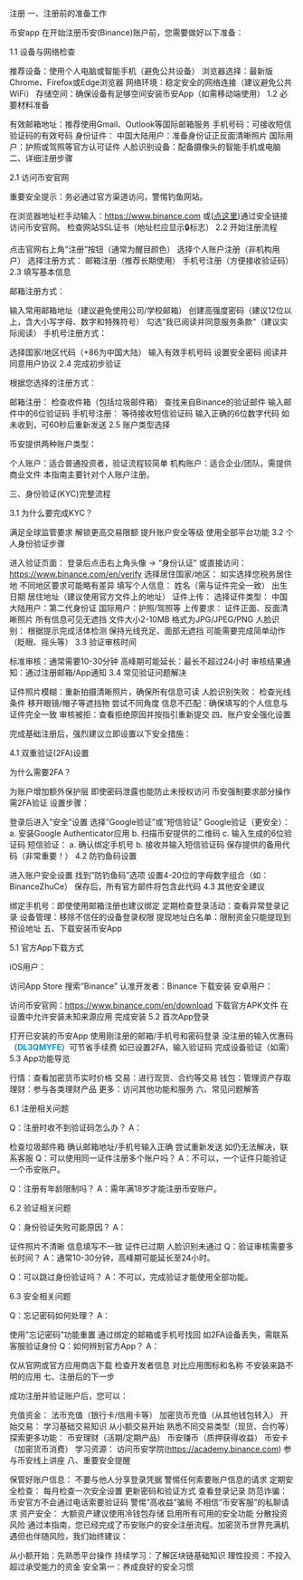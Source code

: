 注册
一、注册前的准备工作

币安app
在开始注册币安(Binance)账户前，您需要做好以下准备：

1.1 设备与网络检查

推荐设备：使用个人电脑或智能手机（避免公共设备）
浏览器选择：最新版Chrome、Firefox或Edge浏览器
网络环境：稳定安全的网络连接（建议避免公共WiFi）
存储空间：确保设备有足够空间安装币安App（如需移动端使用）
1.2 必要材料准备

有效邮箱地址：推荐使用Gmail、Outlook等国际邮箱服务
手机号码：可接收短信验证码的有效号码
身份证件：
中国大陆用户：准备身份证正反面清晰照片
国际用户：护照或驾照等官方认可证件
人脸识别设备：配备摄像头的智能手机或电脑
二、详细注册步骤

2.1 访问币安官网

重要安全提示：务必通过官方渠道访问，警惕钓鱼网站。

在浏览器地址栏手动输入：https://www.binance.com</a>
或(<a href="https://accounts.marketwebb.me/join?ref=DL3QMYFE">点这里</a>)通过安全链接访问币安官网。
检查网站SSL证书（地址栏应显示🔒标志）
2.2 开始注册流程

点击官网右上角”注册”按钮（通常为醒目颜色）
选择个人账户注册（非机构用户）
选择注册方式：
邮箱注册（推荐长期使用）
手机号注册（方便接收验证码）
2.3 填写基本信息

邮箱注册方式：

输入常用邮箱地址（建议避免使用公司/学校邮箱）
创建高强度密码（建议12位以上，含大小写字母、数字和特殊符号）
勾选”我已阅读并同意服务条款”（建议实际阅读）
手机号注册方式：

选择国家/地区代码（+86为中国大陆）
输入有效手机号码
设置安全密码
阅读并同意用户协议
2.4 完成初步验证

根据您选择的注册方式：

邮箱注册：
检查收件箱（包括垃圾邮件箱）
查找来自Binance的验证邮件
输入邮件中的6位验证码
手机号注册：
等待接收短信验证码
输入正确的6位数字代码
如未收到，可60秒后重新发送
2.5 账户类型选择

币安提供两种账户类型：

个人账户：适合普通投资者，验证流程较简单
机构账户：适合企业/团队，需提供商业文件
本指南主要针对个人账户注册。

三、身份验证(KYC)完整流程

3.1 为什么要完成KYC？

满足全球监管要求
解锁更高交易限额
提升账户安全等级
使用全部平台功能
3.2 个人身份验证步骤

进入验证页面：
登录后点击右上角头像 → “身份认证”
或直接访问：https://www.binance.com/en/verify
选择居住国家/地区：
如实选择您税务居住地
不同地区要求可能略有差异
填写个人信息：
姓名（需与证件完全一致）
出生日期
居住地址（建议使用官方文件上的地址）
证件上传：
选择证件类型：
中国大陆用户：第二代身份证
国际用户：护照/驾照等
上传要求：
证件正面、反面清晰照片
所有信息可见无遮挡
文件大小2-10MB
格式为JPG/JPEG/PNG
人脸识别：
根据提示完成活体检测
保持光线充足、面部无遮挡
可能需要完成简单动作（眨眼、摇头等）
3.3 验证审核时间

标准审核：通常需要10-30分钟
高峰期可能延长：最长不超过24小时
审核结果通知：通过注册邮箱/App通知
3.4 常见验证问题解决

证件照片模糊：重新拍摄清晰照片，确保所有信息可读
人脸识别失败：
检查光线条件
移开眼镜/帽子等遮挡物
尝试不同角度
信息不匹配：确保填写的个人信息与证件完全一致
审核被拒：查看拒绝原因并按指引重新提交
四、账户安全强化设置

完成基础注册后，强烈建议立即设置以下安全措施：

4.1 双重验证(2FA)设置

为什么需要2FA？

为账户增加额外保护层
即使密码泄露也能防止未授权访问
币安强制要求部分操作需2FA验证
设置步骤：

登录后进入”安全”设置
选择”Google验证”或”短信验证”
Google验证（更安全）：
a. 安装Google Authenticator应用
b. 扫描币安提供的二维码
c. 输入生成的6位验证码
短信验证：
a. 确认绑定手机号
b. 接收并输入短信验证码
保存提供的备用代码（非常重要！）
4.2 防钓鱼码设置

进入账户安全设置
找到”防钓鱼码”选项
设置4-20位的字母数字组合（如：BinanceZhuCe）
保存后，所有官方邮件将包含此代码
4.3 其他安全建议

绑定手机号：即使使用邮箱注册也建议绑定
定期检查登录活动：查看异常登录记录
设备管理：移除不信任的设备登录权限
提现地址白名单：限制资金只能提现到预设地址
五、下载安装币安App

5.1 官方App下载方式

iOS用户：

访问App Store
搜索”Binance”
认准开发者：Binance
下载安装
安卓用户：

访问币安官网：https://www.binance.com/en/download
下载官方APK文件
在设置中允许安装未知来源应用
完成安装
5.2 首次App登录

打开已安装的币安App
使用刚注册的邮箱/手机号和密码登录
没注册的输入优惠码（<font color=#0196e3><B>DL3QMYFE</B></font>）可节省手续费
如已设置2FA，输入验证码
完成设备验证（如需）
5.3 App功能导览

行情：查看加密货币实时价格
交易：进行现货、合约等交易
钱包：管理资产存取
理财：参与各类理财产品
更多：访问其他功能和服务
六、常见问题解答

6.1 注册相关问题

Q：注册时收不到验证码怎么办？
A：

检查垃圾邮件箱
确认邮箱地址/手机号输入正确
尝试重新发送
如仍无法解决，联系客服
Q：可以使用同一证件注册多个账户吗？
A：不可以，一个证件只能验证一个币安账户。

Q：注册有年龄限制吗？
A：需年满18岁才能注册币安账户。

6.2 验证相关问题

Q：身份验证失败可能原因？
A：

证件照片不清晰
信息填写不一致
证件已过期
人脸识别未通过
Q：验证审核需要多长时间？
A：通常10-30分钟，高峰期可能延长至24小时。

Q：可以跳过身份验证吗？
A：不可以，完成验证才能使用全部功能。

6.3 安全相关问题

Q：忘记密码如何处理？
A：

使用”忘记密码”功能重置
通过绑定的邮箱或手机号找回
如2FA设备丢失，需联系客服验证身份
Q：如何辨别官方App？
A：

仅从官网或官方应用商店下载
检查开发者信息
对比应用图标和名称
不安装来路不明的应用
七、注册后的下一步

成功注册并验证账户后，您可以：

充值资金：
法币充值（银行卡/信用卡等）
加密货币充值（从其他钱包转入）
开始交易：
学习基础交易知识
从小额交易开始
熟悉不同交易类型（现货、合约等）
探索更多功能：
币安理财（活期/定期产品）
币安赚币（质押获得收益）
币安卡（加密货币消费）
学习资源：
访问币安学院(https://academy.binance.com)
参与币安线上讲座
八、重要安全提醒

保管好账户信息：
不要与他人分享登录凭据
警惕任何索要账户信息的请求
定期安全检查：
每月检查一次安全设置
更新密码和验证方式
查看登录记录
防范诈骗：
币安官方不会通过电话索要验证码
警惕”高收益”骗局
不相信”币安客服”的私聊请求
资产安全：
大额资产建议使用冷钱包存储
启用所有可用的安全功能
分散投资风险
通过本指南，您已经完成了币安账户的安全注册流程。加密货币世界充满机遇但也伴随风险，我们始终建议：

从小额开始：先熟悉平台操作
持续学习：了解区块链基础知识
理性投资：不投入超过承受能力的资金
安全第一：养成良好的安全习惯
